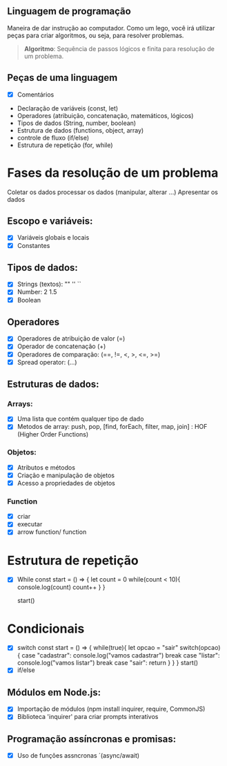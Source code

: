 ## Linguagem de programação

Maneira de dar instrução ao computador.
Como um lego, você irá utilizar peças para criar algoritmos, ou seja, para resolver problemas.
>   **Algoritmo**: Sequência de passos lógicos e finita para resolução de um problema.

## Peças de uma linguagem

- [x] Comentários
- Declaração de variáveis (const, let)
- Operadores (atribuição, concatenação, matemáticos, lógicos)
- Tipos de dados (String, number, boolean)
- Estrutura de dados (functions, object, array)
- controle de fluxo (if/else)
- Estrutura de repetição (for, while)

# Fases da resolução de um problema

Coletar os dados
processar os dados (manipular, alterar ...)
Apresentar os dados

## Escopo e variáveis:

- [x] Variáveis globais e locais
- [x] Constantes

## Tipos de dados:

- [x] Strings (textos): "" '' ``
- [x] Number: 2 1.5
- [x] Boolean

## Operadores

- [x] Operadores de atribuição de valor (=)
- [x] Operador de concatenação (+)
- [x] Operadores de comparação: (==, !=, <, >, <=, >=)
- [x] Spread operator: (...)

## Estruturas de dados:

### Arrays:

- [x] Uma lista que contém qualquer tipo de dado
- [x] Metodos de array: push, pop, [find, forEach, filter, map, join] : HOF (Higher Order Functions)

### Objetos:

- [x] Atributos e métodos
- [x] Criação e manipulação de objetos
- [x] Acesso a propriedades de objetos

### Function
- [x] criar
- [x] executar
- [x] arrow function/ function

# Estrutura de repetição
- [x] While
    const start = () => {
        let count = 0
        while(count < 10){
        console.log(count)
        count++
        }
    }

    start()

# Condicionais
- [x] switch
    const start = () => {
        while(true){
            let opcao = "sair"
            switch(opcao) {
                case "cadastrar":
                    console.log("vamos cadastrar")
                    break
                case "listar":
                    console.log("vamos listar")
                    break
                case "sair":
                    return
            }
        }
    }
    start()
- [x] if/else

## Módulos em Node.js:
- [x] Importação de módulos (npm install inquirer, require, CommonJS)
- [x] Biblioteca 'inquirer' para criar prompts interativos

## Programação assíncronas e promisas:

- [x] Uso de funções assncronas ´(async/await)
